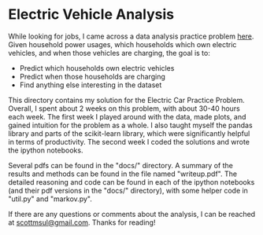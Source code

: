 # Electric Vehicle Analysis
While looking for jobs, I came across a data analysis practice problem [here](https://www.gridcure.com/contact/).
Given household power usages, which households which own electric vehicles, and when those vehicles are charging, the goal is to:
- Predict which households own electric vehicles
- Predict when those households are charging
- Find anything else interesting in the dataset

This directory contains my solution for the Electric Car Practice Problem.
Overall, I spent about 2 weeks on this problem, with about 30-40 hours each week.
The first week I played around with the data, made plots, and gained intuition for the problem as a whole.
I also taught myself the pandas library and parts of the scikit-learn library, which were significantly helpful in terms of productivity.
The second week I coded the solutions and wrote the ipython notebooks.

Several pdfs can be found in the "docs/" directory.
A summary of the results and methods can be found in the file named "writeup.pdf".
The detailed reasoning and code can be found in each of the ipython notebooks (and their pdf versions in the "docs/" directory), with some helper code in "util.py" and "markov.py".

If there are any questions or comments about the analysis, I can be reached at scottmsul@gmail.com.
Thanks for reading!
